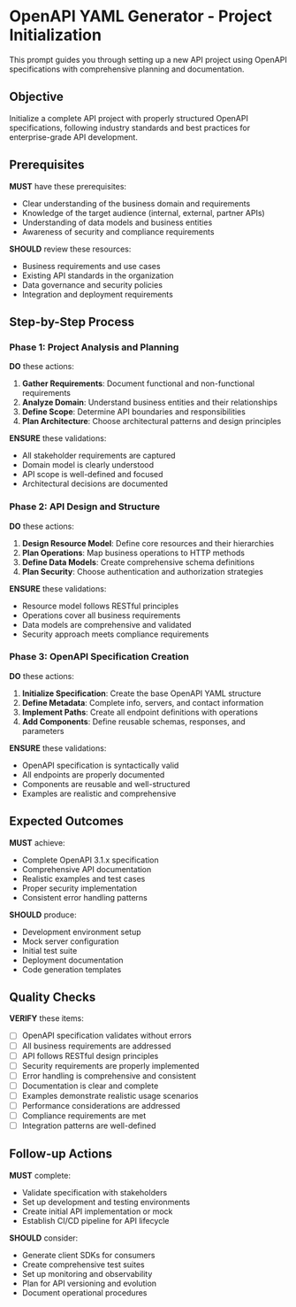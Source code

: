 # OpenAPI YAML Generator - Project Initialization

This prompt guides you through setting up a new API project using OpenAPI specifications with comprehensive planning and documentation.

## Objective

Initialize a complete API project with properly structured OpenAPI specifications, following industry standards and best practices for enterprise-grade API development.

## Prerequisites

**MUST** have these prerequisites:
- Clear understanding of the business domain and requirements
- Knowledge of the target audience (internal, external, partner APIs)
- Understanding of data models and business entities
- Awareness of security and compliance requirements

**SHOULD** review these resources:
- Business requirements and use cases
- Existing API standards in the organization
- Data governance and security policies
- Integration and deployment requirements

## Step-by-Step Process

### Phase 1: Project Analysis and Planning
**DO** these actions:
1. **Gather Requirements**: Document functional and non-functional requirements
2. **Analyze Domain**: Understand business entities and their relationships
3. **Define Scope**: Determine API boundaries and responsibilities
4. **Plan Architecture**: Choose architectural patterns and design principles

**ENSURE** these validations:
- All stakeholder requirements are captured
- Domain model is clearly understood
- API scope is well-defined and focused
- Architectural decisions are documented

### Phase 2: API Design and Structure
**DO** these actions:
1. **Design Resource Model**: Define core resources and their hierarchies
2. **Plan Operations**: Map business operations to HTTP methods
3. **Define Data Models**: Create comprehensive schema definitions
4. **Plan Security**: Choose authentication and authorization strategies

**ENSURE** these validations:
- Resource model follows RESTful principles
- Operations cover all business requirements
- Data models are comprehensive and validated
- Security approach meets compliance requirements

### Phase 3: OpenAPI Specification Creation
**DO** these actions:
1. **Initialize Specification**: Create the base OpenAPI YAML structure
2. **Define Metadata**: Complete info, servers, and contact information
3. **Implement Paths**: Create all endpoint definitions with operations
4. **Add Components**: Define reusable schemas, responses, and parameters

**ENSURE** these validations:
- OpenAPI specification is syntactically valid
- All endpoints are properly documented
- Components are reusable and well-structured
- Examples are realistic and comprehensive

## Expected Outcomes

**MUST** achieve:
- Complete OpenAPI 3.1.x specification
- Comprehensive API documentation
- Realistic examples and test cases
- Proper security implementation
- Consistent error handling patterns

**SHOULD** produce:
- Development environment setup
- Mock server configuration
- Initial test suite
- Deployment documentation
- Code generation templates

## Quality Checks

**VERIFY** these items:
- [ ] OpenAPI specification validates without errors
- [ ] All business requirements are addressed
- [ ] API follows RESTful design principles
- [ ] Security requirements are properly implemented
- [ ] Error handling is comprehensive and consistent
- [ ] Documentation is clear and complete
- [ ] Examples demonstrate realistic usage scenarios
- [ ] Performance considerations are addressed
- [ ] Compliance requirements are met
- [ ] Integration patterns are well-defined

## Follow-up Actions

**MUST** complete:
- Validate specification with stakeholders
- Set up development and testing environments
- Create initial API implementation or mock
- Establish CI/CD pipeline for API lifecycle

**SHOULD** consider:
- Generate client SDKs for consumers
- Create comprehensive test suites
- Set up monitoring and observability
- Plan for API versioning and evolution
- Document operational procedures
